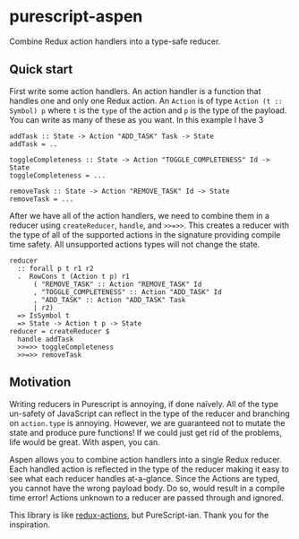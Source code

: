 # purescript-aspen

Combine Redux action handlers into a type-safe reducer.

## Quick start

First write some action handlers. An action handler is a function that handles
one and only one Redux action. An `Action` is of type `Action (t :: Symbol) p`
where `t` is the `type` of the action and `p` is the type of the payload. You
can write as many of these as you want. In this example I have 3

```
addTask :: State -> Action "ADD_TASK" Task -> State
addTask = ..

toggleCompleteness :: State -> Action "TOGGLE_COMPLETENESS" Id -> State
toggleCompleteness = ...

removeTask :: State -> Action "REMOVE_TASK" Id -> State
removeTask = ...
```

After we have all of the action handlers, we need to combine them in a reducer
using `createReducer`, `handle`, and `>>=>>`. This creates a reducer with the
type of all of the supported actions in the signature providing compile time
safety. All unsupported actions types will not change the state.

```
reducer
  :: forall p t r1 r2
  .  RowCons t (Action t p) r1
      ( "REMOVE_TASK" :: Action "REMOVE_TASK" Id
      , "TOGGLE_COMPLETENESS" :: Action "ADD_TASK" Id
      , "ADD_TASK" :: Action "ADD_TASK" Task
      | r2)
  => IsSymbol t
  => State -> Action t p -> State
reducer = createReducer $
  handle addTask
  >>=>> toggleCompleteness
  >>=>> removeTask
```

## Motivation

Writing reducers in Purescript is annoying, if done naïvely. All of the type
un-safety of JavaScript can reflect in the type of the reducer and branching
on `action.type` is annoying. However, we are guaranteed not to mutate the
state and produce pure functions! If we could just get rid of the problems,
life would be great. With aspen, you can.

Aspen allows you to combine action handlers into a single Redux reducer. Each
handled action is reflected in the type of the reducer making it easy to see
what each reducer handles at-a-glance. Since the Actions are typed, you cannot
have the wrong payload body. Do so, would result in a compile time error!
Actions unknown to a reducer are passed through and ignored.

This library is like [redux-actions](https://github.com/acdlite/redux-actions),
but PureScript-ian. Thank you for the inspiration.

